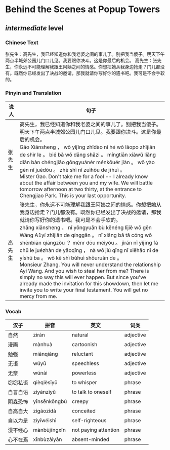 # Behind the Scenes at Popup Towers
## *intermediate* level

### Chinese Text
张先生：高先生，我已经知道你和我老婆之间的事儿了。别把我当傻子。明天下午两点半城郊公园儿门口儿见。我要跟你决斗。这是你最后的机会。
高先生：张先生，你永远不可能理解我跟王阿姨之间的情感。你想把她从我身边抢走？门儿都没有。既然你已经发出了决战的邀请，那我就请你写好你的遗书吧。我可是不会手软的。

### Pinyin and Translation
|说人|句子|
|----|----|
|张先生|高先生，我已经知道你和我老婆之间的事儿了。别把我当傻子。明天下午两点半城郊公园儿门口儿见。我要跟你决斗。这是你最后的机会。<br />Gāo Xiānsheng ， wǒ yǐjīng zhīdào nǐ hé wǒ lǎopo zhījiān de shìr le 。 bié bǎ wǒ dāng shǎzi 。 míngtiān xiàwǔ liǎng  diǎn bàn chéngjiāo gōngyuánér ménkǒuér jiàn 。 wǒ yào gēn nǐ juédòu 。 zhè shì nǐ zuìhòu de jīhuì 。<br />Mister Gao. Don't take me for a fool -- I already know about the affair between you and my wife. We will battle tomorrow afternoon at two thirty, at the entrance to Chengjiao Park. This is your last opportunity.|
|高先生|张先生，你永远不可能理解我跟王阿姨之间的情感。你想把她从我身边抢走？门儿都没有。既然你已经发出了决战的邀请，那我就请你写好你的遗书吧。我可是不会手软的。<br />zhāng xiānsheng ， nǐ yǒngyuǎn bù kěnéng lǐjiě wǒ gēn Wáng A1yí zhījiān de qínggǎn 。 nǐ xiǎng bǎ tā cóng wǒ shēnbiān qiāngzǒu ？ ménr dōu méiyǒu 。 jìrán nǐ yǐjīng fà  chū le juézhàn de yāoqǐng ， nà wǒ jiù qǐng nǐ xiěhǎo nǐ de yíshū ba 。 wǒ kě shì bùhuì shǒuruǎn de 。<br />Monsieur Zhang. You will never understand the relationship Ayi Wang. And you wish to steal her from me? There is simply no way this will ever happen. But since you've already made the invitation for this showdown, then let me invite you to write your final testament. You will get no mercy from me.|
### Vocab
|汉子|拼音|英文|词类|
|----|----|----|----|
|自然|zìrán|natural|adjective|
|漫画|mànhuà|cartoonish|adjective|
|勉强|miǎnqiǎng|reluctant|adjective|
|无语|wúyǔ|speechless|adjective|
|无奈|wúnài|powerless|adjective|
|窃窃私语|qièqièsīyǔ|to whisper|phrase|
|自言自语|zìyánzìyǔ|to talk to oneself|phrase|
|阴森恐怖|yīnsēnkǒngbù|creepy|phrase|
|自高自大|zìgāozìdà|conceited|phrase|
|自以为是|zìyǐwéishì|self-righteous|phrase|
|漫不经心|mànbùjīngxīn|not paying attention|phrase|
|心不在焉|xīnbùzàiyān|absent-minded|phrase|